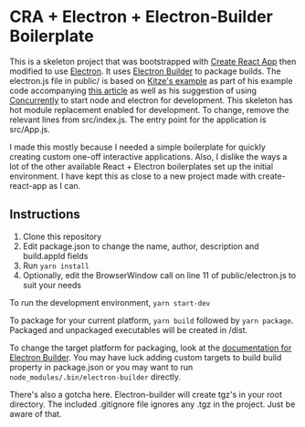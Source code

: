 # CRA + Electron + Electron-Builder Boilerplate

This is a skeleton project that was bootstrapped with [Create React App](https://github.com/facebook/create-react-app) then modified to use [Electron](https://github.com/electron/electron). It uses [Electron Builder](https://github.com/electron-userland/electron-builder) to package builds. The electron.js file in public/ is based on [Kitze's example](https://github.com/kitze/react-electron-example/blob/master/public/electron.js) as part of his example code accompanying [this article](https://medium.com/@kitze/%EF%B8%8F-from-react-to-an-electron-app-ready-for-production-a0468ecb1da3) as well as his suggestion of using [Concurrently](https://github.com/kimmobrunfeldt/concurrently) to start node and electron for development. This skeleton has hot module replacement enabled for development. To change, remove the relevant lines from src/index.js. The entry point for the application is src/App.js.

I made this mostly because I needed a simple boilerplate for quickly creating custom one-off interactive applications. Also, I dislike the ways a lot of the other available React + Electron boilerplates set up the initial environment. I have kept this as close to a new project made with create-react-app as I can.

## Instructions

1. Clone this repository
2. Edit package.json to change the name, author, description and build.appId fields
3. Run `yarn install`
4. Optionally, edit the BrowserWindow call on line 11 of public/electron.js to suit your needs

To run the development environment, `yarn start-dev`

To package for your current platform, `yarn build` followed by `yarn package`. Packaged and unpackaged executables will be created in /dist.

To change the target platform for packaging, look at the [documentation for Electron Builder](https://www.electron.build/cli). You may have luck adding custom targets to build build property in package.json or you may want to run `node_modules/.bin/electron-builder` directly.

There's also a gotcha here. Electron-builder will create tgz's in your root directory. The included .gitignore file ignores any .tgz in the project. Just be aware of that.
